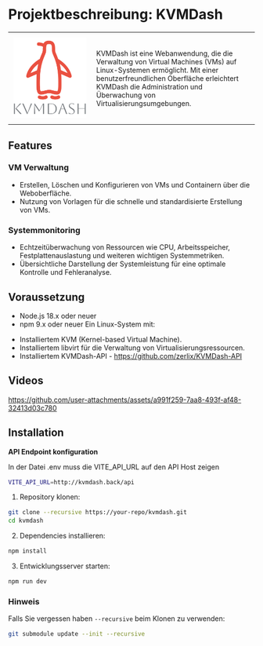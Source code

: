 # Projektbeschreibung: KVMDash

<table style="border-collapse: collapse; width: 100%;">
    <tr>
        <td style="width: 150px; padding: 10px; vertical-align: middle;">
            <img src="src/assets/kvmdash.svg" alt="KvmDash Logo" style="max-width: 100%;">
        </td>
        <td style="padding: 10px; vertical-align: middle;">
            KVMDash ist eine Webanwendung, die die Verwaltung von Virtual Machines (VMs) auf Linux-Systemen ermöglicht. 
            Mit einer benutzerfreundlichen Oberfläche erleichtert KVMDash die Administration und Überwachung von Virtualisierungsumgebungen.
        </td>
    </tr>
</table>




## Features
### VM Verwaltung
* Erstellen, Löschen und Konfigurieren von VMs und Containern über die Weboberfläche.
* Nutzung von Vorlagen für die schnelle und standardisierte Erstellung von VMs.
### Systemmonitoring
* Echtzeitüberwachung von Ressourcen wie CPU, Arbeitsspeicher, Festplattenauslastung und weiteren wichtigen Systemmetriken.
* Übersichtliche Darstellung der Systemleistung für eine optimale Kontrolle und Fehleranalyse.
## Voraussetzung
- Node.js 18.x oder neuer
- npm 9.x oder neuer
Ein Linux-System mit:
* Installiertem KVM (Kernel-based Virtual Machine).
* Installiertem libvirt für die Verwaltung von Virtualisierungsressourcen.
* Installiertem KVMDash-API - https://github.com/zerlix/KVMDash-API

## Videos

https://github.com/user-attachments/assets/a991f259-7aa8-493f-af48-32413d03c780



## Installation
 

**API Endpoint konfiguration**

In der Datei .env muss die VITE_API_URL auf den API Host zeigen

```bash
VITE_API_URL=http://kvmdash.back/api
```



1. Repository klonen:
```bash
git clone --recursive https://your-repo/kvmdash.git
cd kvmdash
```

2. Dependencies installieren:
```bash
npm install
```

3. Entwicklungsserver starten:
```bash
npm run dev
```

### Hinweis
Falls Sie vergessen haben `--recursive` beim Klonen zu verwenden:
```bash
git submodule update --init --recursive
```



